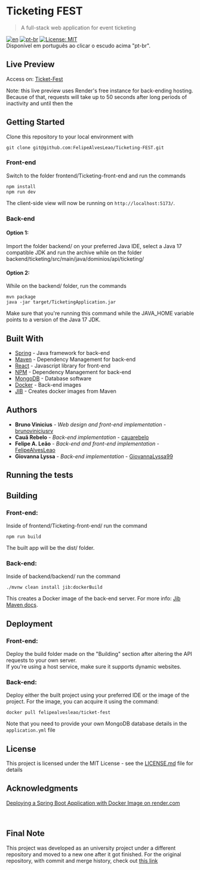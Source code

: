 # Ticketing FEST
> A full-stack web application for event ticketing

[![en](https://img.shields.io/badge/lang-en-red.svg)](link)
[![pt-br](https://img.shields.io/badge/lang-pt--br-green.svg)](link)
[![License: MIT](https://img.shields.io/badge/License-MIT-yellow.svg)](https://opensource.org/licenses/MIT)
</br> Disponível em português ao clicar o escudo acima "pt-br".

## Live Preview
Access on: [Ticket-Fest](https://65f4b1ebfed07727e5163c13--fantastic-phoenix-5b20db.netlify.app/shows)

Note: this live preview uses Render's free instance for back-ending hosting. Because of that, requests will take up to 50 seconds after long periods of inactivity and until then the 
## Getting Started

Clone this repository to your local environment with

```
git clone git@github.com:FelipeAlvesLeao/Ticketing-FEST.git
```

### Front-end

Switch to the folder frontend/Ticketing-front-end and run the commands
```
npm install
npm run dev
```
The client-side view will now be running on ```http://localhost:5173/```.
### Back-end
#### Option 1:
Import the folder backend/ on your preferred Java IDE, select a Java 17 compatible JDK and run the archive while on the folder backend/ticketing/src/main/java/dominios/api/ticketing/
#### Option 2:
While on the backend/ folder, run the commands
```
mvn package
java -jar target/TicketingApplication.jar
```
Make sure that you're running this command while the JAVA_HOME variable points to a version of the Java 17 JDK.
## Built With

* [Spring](https://spring.io/) - Java framework for back-end
* [Maven](https://maven.apache.org/) - Dependency Management for back-end
* [React](https://react.dev/) - Javascript library for front-end
* [NPM](https://www.npmjs.com/) - Dependency Management for back-end
* [MongoDB](https://www.mongodb.com/) - Database software
* [Docker](https://www.docker.com/) - Back-end images
 * [JIB](https://github.com/GoogleContainerTools/jib/tree/master) - Creates docker images from Maven



## Authors

* **Bruno Vinicius** - *Web design and front-end implementation* - [brunoviniciusrv](https://github.com/brunoviniciusrv)
* **Cauã Rebelo** - *Back-end implementation* - [cauarebelo](https://github.com/cauarebelo)
* **Felipe A. Leão** - *Back-end and front-end implementation* - [FelipeAlvesLeao](https://github.com/FelipeAlvesLeao)
* **Giovanna Lyssa** - *Back-end implementation* - [GiovannaLyssa99](https://github.com/GiovannaLyssa99)
## Running the tests

## Building
### Front-end:
Inside of frontend/Ticketing-front-end/ run the command 
```
npm run build
```
The built app will be the dist/ folder.
### Back-end: 
Inside of backend/backend/ run the command 
```
./mvnw clean install jib:dockerBuild
```
This creates a Docker image of the back-end server.
For more info: [Jib Maven docs](https://github.com/GoogleContainerTools/jib/tree/master/jib-maven-plugin).
## Deployment

### Front-end:
Deploy the build folder made on the "Building" section after altering the API requests to your own server.
</br>If you're using a host service, make sure it supports dynamic websites.
### Back-end: 
Deploy either the built project using your preferred IDE or the image of the project.
For the image, you can acquire it using the command:
```
docker pull felipealvesleao/ticket-fest
```
Note that you need to provide your own MongoDB database details in the ```application.yml``` file
## License

This project is licensed under the MIT License - see the [LICENSE.md](LICENSE.md) file for details

## Acknowledgments

[Deploying a Spring Boot Application with Docker Image on render.com](https://medium.com/@nithinsudarsan/deploying-a-spring-boot-application-with-docker-image-on-render-com-9a87f5ce5f72)

</br>

## Final Note
This project was developed as an university project under a different repository and moved to a new one after it got finished. 
For the original repository, with commit and merge history, check out [this link](https://github.com/FelipeAlvesLeao?tab=repositories)
